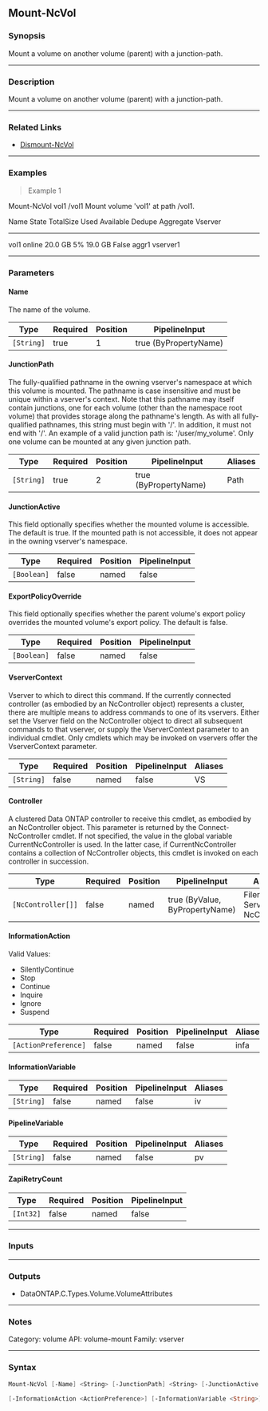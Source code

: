 Mount-NcVol
-----------

### Synopsis
Mount a volume on another volume (parent) with a junction-path.

---

### Description

Mount a volume on another volume (parent) with a junction-path.

---

### Related Links
* [Dismount-NcVol](Dismount-NcVol)

---

### Examples
> Example 1

Mount-NcVol vol1 /vol1
Mount volume 'vol1' at path /vol1.

Name State  TotalSize Used Available Dedupe Aggregate Vserver
---- -----  --------- ---- --------- ------ --------- -------
vol1 online   20.0 GB   5%   19.0 GB False  aggr1     vserver1

---

### Parameters
#### **Name**
The name of the volume.

|Type      |Required|Position|PipelineInput        |
|----------|--------|--------|---------------------|
|`[String]`|true    |1       |true (ByPropertyName)|

#### **JunctionPath**
The fully-qualified pathname in the owning vserver's namespace at which this volume is mounted.  The pathname is case insensitive and must be unique within a vserver's context.  Note that this pathname may itself contain junctions, one for each volume (other than the namespace root volume) that provides storage along the pathname's length.  As with all fully-qualified pathnames, this string must begin with '/'.  In addition, it must not end with '/'.  An example of a valid junction path is: '/user/my_volume'.  Only one volume can be mounted at any given junction path.

|Type      |Required|Position|PipelineInput        |Aliases|
|----------|--------|--------|---------------------|-------|
|`[String]`|true    |2       |true (ByPropertyName)|Path   |

#### **JunctionActive**
This field optionally specifies whether the mounted volume is accessible.  The default is true.  If the mounted path is not accessible, it does not appear in the owning vserver's namespace.

|Type       |Required|Position|PipelineInput|
|-----------|--------|--------|-------------|
|`[Boolean]`|false   |named   |false        |

#### **ExportPolicyOverride**
This field optionally specifies whether the parent volume's export policy overrides the mounted volume's export policy.  The default is false.

|Type       |Required|Position|PipelineInput|
|-----------|--------|--------|-------------|
|`[Boolean]`|false   |named   |false        |

#### **VserverContext**
Vserver to which to direct this command.  If the currently connected controller (as embodied by an NcController object) represents a cluster, there are multiple means to address commands to one of its vservers.  Either set the Vserver field on the NcController object to direct all subsequent commands to that vserver, or supply the VserverContext parameter to an individual cmdlet.  Only cmdlets which may be invoked on vservers offer the VserverContext parameter.

|Type      |Required|Position|PipelineInput|Aliases|
|----------|--------|--------|-------------|-------|
|`[String]`|false   |named   |false        |VS     |

#### **Controller**
A clustered Data ONTAP controller to receive this cmdlet, as embodied by an NcController object.  This parameter is returned by the Connect-NcController cmdlet.  If not specified, the value in the global variable CurrentNcController is used.  In the latter case, if CurrentNcController contains a collection of NcController objects, this cmdlet is invoked on each controller in succession.

|Type              |Required|Position|PipelineInput                 |Aliases                          |
|------------------|--------|--------|------------------------------|---------------------------------|
|`[NcController[]]`|false   |named   |true (ByValue, ByPropertyName)|Filer<br/>Server<br/>NcController|

#### **InformationAction**

Valid Values:

* SilentlyContinue
* Stop
* Continue
* Inquire
* Ignore
* Suspend

|Type                |Required|Position|PipelineInput|Aliases|
|--------------------|--------|--------|-------------|-------|
|`[ActionPreference]`|false   |named   |false        |infa   |

#### **InformationVariable**

|Type      |Required|Position|PipelineInput|Aliases|
|----------|--------|--------|-------------|-------|
|`[String]`|false   |named   |false        |iv     |

#### **PipelineVariable**

|Type      |Required|Position|PipelineInput|Aliases|
|----------|--------|--------|-------------|-------|
|`[String]`|false   |named   |false        |pv     |

#### **ZapiRetryCount**

|Type     |Required|Position|PipelineInput|
|---------|--------|--------|-------------|
|`[Int32]`|false   |named   |false        |

---

### Inputs

---

### Outputs
* DataONTAP.C.Types.Volume.VolumeAttributes

---

### Notes
Category: volume
API: volume-mount
Family: vserver

---

### Syntax
```PowerShell
Mount-NcVol [-Name] <String> [-JunctionPath] <String> [-JunctionActive <Boolean>] [-ExportPolicyOverride <Boolean>] [-VserverContext <String>] [-Controller <NcController[]>] 
```
```PowerShell
[-InformationAction <ActionPreference>] [-InformationVariable <String>] [-PipelineVariable <String>] [-ZapiRetryCount <Int32>] [<CommonParameters>]
```
